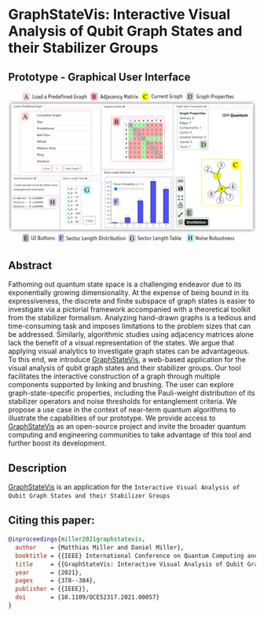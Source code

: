 # GraphStateVis: Interactive Visual Analysis of Qubit Graph States and their Stabilizer Groups

## Prototype - Graphical User Interface

[![GraphStateVis](https://github.com/GraphStateVis/app/blob/main/figures/graphstatevis_components.png?raw=true)](https://graphstatevis.github.io/app)

## Abstract

Fathoming out quantum state space is a challenging endeavor due to its exponentially growing dimensionality. At the expense of being bound in its expressiveness, the discrete and finite subspace of graph states is easier to investigate via a pictorial framework accompanied with a theoretical toolkit from the stabilizer formalism. Analyzing hand-drawn graphs is a tedious and time-consuming task and imposes limitations to the problem sizes that can be addressed. Similarly, algorithmic studies using adjacency matrices alone lack the benefit of a visual representation of the states. We argue that applying visual analytics to investigate graph states can be advantageous. To this end, we introduce [GraphStateVis](https://graphstatevis.github.io/app), a web-based application for the visual analysis of qubit graph states and their stabilizer groups. Our tool facilitates the interactive construction of a graph through multiple components supported by linking and brushing. The user can explore graph-state-specific properties, including the Pauli-weight distribution of its stabilizer operators and noise thresholds for entanglement criteria. We propose a use case in the context of near-term quantum algorithms to illustrate the capabilities of our prototype. We provide access to [GraphStateVis](https://graphstatevis.github.io/app) as an open-source project and invite the broader quantum computing and engineering communities to take advantage of this tool and further boost its development.

## Description

[GraphStateVis](https://graphstatevis.github.io/app) is an application for the `Interactive Visual Analysis of Qubit Graph States and their Stabilizer Groups`

## Citing this paper:

```bibtex
@inproceedings{miller2021graphstatevis,
  author    = {Matthias Miller and Daniel Miller},
  booktitle = {{IEEE} International Conference on Quantum Computing and Engineering ({QCE})},
  title     = {{GraphStateVis: Interactive Visual Analysis of Qubit Graph States and their Stabilizer Groups}}, 
  year      = {2021},
  pages     = {378--384},
  publisher = {{IEEE}},
  doi       = {10.1109/QCE52317.2021.00057}
}
```
